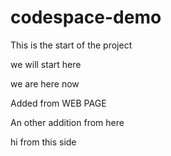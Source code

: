 # codespace-demo

This is the start of the project

we will start here

we are here now

Added from WEB PAGE

An other addition from here

hi from this side